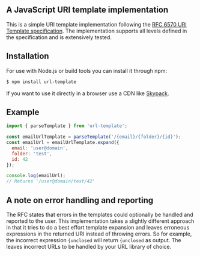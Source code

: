 ## A JavaScript URI template implementation

This is a simple URI template implementation following the [RFC 6570 URI Template specification](http://tools.ietf.org/html/rfc6570). The implementation supports all levels defined in the specification and is extensively tested.

## Installation

For use with Node.js or build tools you can install it through npm:

```sh
$ npm install url-template
```

If you want to use it directly in a browser use a CDN like [Skypack](https://www.skypack.dev/view/url-template).

## Example

```js
import { parseTemplate } from 'url-template';

const emailUrlTemplate = parseTemplate('/{email}/{folder}/{id}');
const emailUrl = emailUrlTemplate.expand({
  email: 'user@domain',
  folder: 'test',
  id: 42
});

console.log(emailUrl);
// Returns '/user@domain/test/42'
```

## A note on error handling and reporting

The RFC states that errors in the templates could optionally be handled and reported to the user. This implementation takes a slightly different approach in that it tries to do a best effort template expansion and leaves erroneous expressions in the returned URI instead of throwing errors. So for example, the incorrect expression `{unclosed` will return `{unclosed` as output. The leaves incorrect URLs to be handled by your URL library of choice.
